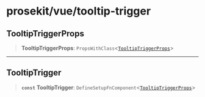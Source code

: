 # prosekit/vue/tooltip-trigger

<a id="TooltipTriggerProps" name="TooltipTriggerProps"></a>

## TooltipTriggerProps

> **TooltipTriggerProps**: `PropsWithClass`\<[`TooltipTriggerProps`](../lit/tooltip-trigger.md#TooltipTriggerProps)\>

***

<a id="TooltipTrigger" name="TooltipTrigger"></a>

## TooltipTrigger

> **`const`** **TooltipTrigger**: `DefineSetupFnComponent`\<[`TooltipTriggerProps`](tooltip-trigger.md#TooltipTriggerProps)\>
